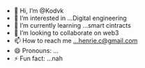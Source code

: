 - 👋 Hi, I’m @Kodvk
- 👀 I’m interested in ...Digital engineering
- 🌱 I’m currently learning ...smart cintracts
- 💞️ I’m looking to collaborate on web3
- 📫 How to reach me ...henrie.c@gmail.com
- 😄 Pronouns: ...
- ⚡ Fun fact: ...nah

<!---
Kodvk/Kodvk is a ✨ special ✨ repository because its `README.md` (this file) appears on your GitHub profile.
You can click the Preview link to take a look at your changes.
--->
